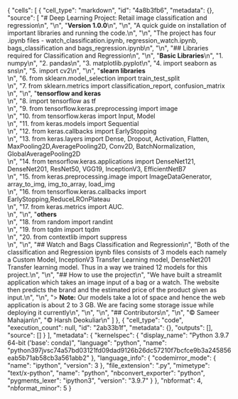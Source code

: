 {
 "cells": [
  {
   "cell_type": "markdown",
   "id": "4a8b3fb6",
   "metadata": {},
   "source": [
    "# Deep Learning Project: Retail image classification and regression\n",
    "\n",
    "**Version 1.0.0**\n",
    "\n",
    "A quick guide on installation of important libraries and running the code.\n",
    "\n",
    "The project has four .ipynb files - watch_classification.ipynb, regression_watch.ipynb, bags_classification and bags_regression.ipynb\n",
    "\n",
    "## Libraries required for Classification and Regression\n",
    "\n",
    "**Basic Libraries**\n",
    "1. numpy\n",
    "2. pandas\n",
    "3. matplotlib.pyplot\n",
    "4. import seaborn as sns\n",
    "5. import cv2\n",
    "\n",
    "**slearn libraries**<br/>\n",
    "6. from sklearn.model_selection import train_test_split<br/>\n",
    "7. from sklearn.metrics import classification_report, confusion_matrix<br/>\n",
    "\n",
    "**tensorflow and keras**<br/>\n",
    "8. import tensorflow as tf<br/>\n",
    "9. from tensorflow.keras.preprocessing import image<br/>\n",
    "10. from tensorflow.keras import Input, Model<br/>\n",
    "11. from keras.models import Sequential<br/>\n",
    "12. from keras.callbacks import EarlyStopping<br/>\n",
    "13. from keras.layers import Dense, Dropout, Activation, Flatten, MaxPooling2D,AveragePooling2D, Conv2D, BatchNormalization, GlobalAveragePooling2D<br/>\n",
    "14. from tensorflow.keras.applications import DenseNet121, DenseNet201, ResNet50, VGG19, InceptionV3, EfficientNetB7<br/>\n",
    "15. from keras.preprocessing.image import ImageDataGenerator, array_to_img, img_to_array, load_img<br/>\n",
    "16. from tensorflow.keras.callbacks import EarlyStopping,ReduceLROnPlateau<br/>\n",
    "17. from keras.metrics import AUC.<br/>\n",
    "\n",
    "**others**<br/>\n",
    "18. from random import randint<br/>\n",
    "19. from tqdm import tqdm<br/>\n",
    "20. from contextlib import suppress<br/>\n",
    "\n",
    "## Watch and Bags Classification  and Regression\n",
    "Both of the classification and Regression ipynb files consists of 3 models each namely a Custom Model, InceptionV3 Transfer Learning model, DenseNet201 Transfer learning model. Thus in a way we trained 12 models for this project.\n",
    "\n",
    "## How to use the project\n",
    "We have built a streamlit application which takes an image input of a bag or a watch. The website then predicts the brand and the estimated price of the product given as input.\n",
    "\n",
    "> **Note:** Our models take a lot of space and hence the web application is about 2 to 3 GB. We are facing some storage issue while deploying it currently\n",
    "\n",
    "\n",
    "## Contributors\n",
    "\n",
    "© Sameer Mahajan\n",
    "© Harsh Deokuliar\n"
   ]
  },
  {
   "cell_type": "code",
   "execution_count": null,
   "id": "2ab33b1f",
   "metadata": {},
   "outputs": [],
   "source": []
  }
 ],
 "metadata": {
  "kernelspec": {
   "display_name": "Python 3.9.7 64-bit ('base': conda)",
   "language": "python",
   "name": "python397jvsc74a57bd03121fd09dad9126b26dc57210f7bcfce9b3a245856eab5b71ab58cb3a561abb2"
  },
  "language_info": {
   "codemirror_mode": {
    "name": "ipython",
    "version": 3
   },
   "file_extension": ".py",
   "mimetype": "text/x-python",
   "name": "python",
   "nbconvert_exporter": "python",
   "pygments_lexer": "ipython3",
   "version": "3.9.7"
  }
 },
 "nbformat": 4,
 "nbformat_minor": 5
}
